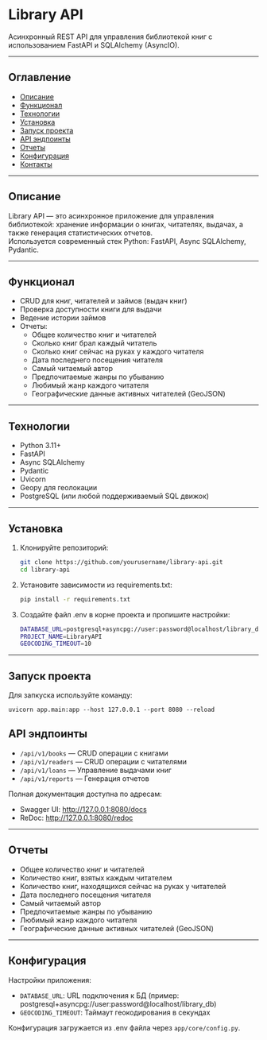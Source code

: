 # Library API

Асинхронный REST API для управления библиотекой книг с использованием FastAPI и SQLAlchemy (AsyncIO).

---

## Оглавление

- [Описание](#описание)  
- [Функционал](#функционал)  
- [Технологии](#технологии)  
- [Установка](#установка)  
- [Запуск проекта](#запуск-проекта)  
- [API эндпоинты](#api-эндпоинты)  
- [Отчеты](#отчеты)  
- [Конфигурация](#конфигурация)  
- [Контакты](#контакты)  

---

## Описание

Library API — это асинхронное приложение для управления библиотекой: хранение информации о книгах, читателях, выдачах, а также генерация статистических отчетов.  
Используется современный стек Python: FastAPI, Async SQLAlchemy, Pydantic.

---

## Функционал

- CRUD для книг, читателей и займов (выдач книг)  
- Проверка доступности книги для выдачи  
- Ведение истории займов  
- Отчеты:  
  - Общее количество книг и читателей  
  - Сколько книг брал каждый читатель  
  - Сколько книг сейчас на руках у каждого читателя  
  - Дата последнего посещения читателя  
  - Самый читаемый автор  
  - Предпочитаемые жанры по убыванию  
  - Любимый жанр каждого читателя  
  - Географические данные активных читателей (GeoJSON)  

---

## Технологии

- Python 3.11+  
- FastAPI  
- Async SQLAlchemy  
- Pydantic  
- Uvicorn  
- Geopy для геолокации  
- PostgreSQL (или любой поддерживаемый SQL движок)  

---

## Установка

1. Клонируйте репозиторий:

   ```bash
   git clone https://github.com/yourusername/library-api.git
   cd library-api
2. Установите зависимости из requirements.txt:
   ```bash
   pip install -r requirements.txt
3. Создайте файл .env в корне проекта и пропишите настройки:
    ```bash
    DATABASE_URL=postgresql+asyncpg://user:password@localhost/library_db
    PROJECT_NAME=LibraryAPI
    GEOCODING_TIMEOUT=10

---

## Запуск проекта

Для запкуска используйте команду:
    
    uvicorn app.main:app --host 127.0.0.1 --port 8080 --reload
    

## API эндпоинты

- `/api/v1/books` — CRUD операции с книгами
- `/api/v1/readers` — CRUD операции с читателями
- `/api/v1/loans` — Управление выдачами книг
- `/api/v1/reports` — Генерация отчетов

Полная документация доступна по адресам:
- Swagger UI: http://127.0.0.1:8080/docs
- ReDoc: http://127.0.0.1:8080/redoc

---

## Отчеты

- Общее количество книг и читателей
- Количество книг, взятых каждым читателем
- Количество книг, находящихся сейчас на руках у читателей
- Дата последнего посещения читателя
- Самый читаемый автор
- Предпочитаемые жанры по убыванию
- Любимый жанр каждого читателя
- Географические данные активных читателей (GeoJSON)

---

## Конфигурация

Настройки приложения:
- `DATABASE_URL`: URL подключения к БД (пример: postgresql+asyncpg://user:password@localhost/library_db)
- `GEOCODING_TIMEOUT`: Таймаут геокодирования в секундах

Конфигурация загружается из .env файла через `app/core/config.py`.


